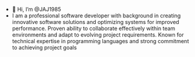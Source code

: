 - 👋 Hi, I’m @JAJ1985
- I am a professional software developer with background in creating innovative software solutions and optimizing systems for improved performance. Proven ability to collaborate effectively within team environments and adapt to evolving project requirements. Known for technical expertise in programming languages and strong commitment to achieving project goals
<!---
JAJ1985/JAJ1985 is a ✨ special ✨ repository because its `README.md` (this file) appears on your GitHub profile.
You can click the Preview link to take a look at your changes.
--->
